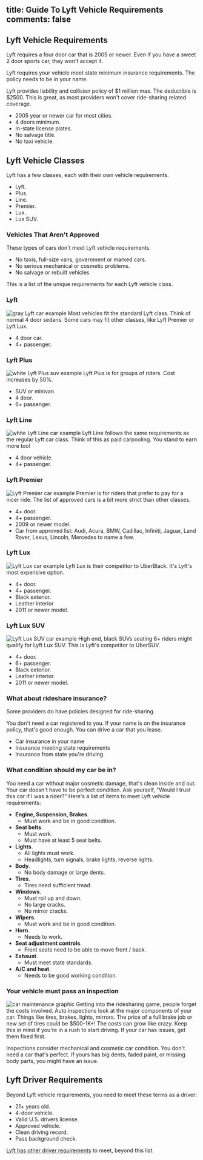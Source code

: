 title: Guide To Lyft Vehicle Requirements
comments: false
---

## Lyft Vehicle Requirements
Lyft requires a four door car that is 2005 or newer. Even if you have a sweet 2 door sports car, they won't accept it.

Lyft requires your vehicle meet state minimum insurance requirements. The policy needs to be in your name.

Lyft provides liability and collision policy of $1 million max. The deductible is $2500. This is great, as most providers won't cover ride-sharing related coverage.

* 2005 year or newer car for most cities.
* 4 doors minimum.
* In-state license plates.
* No salvage title.
* No taxi vehicle.

## Lyft Vehicle Classes
Lyft has a few classes, each with their own vehicle requirements.

* Lyft.
* Plus.
* Line.
* Premier.
* Lux.
* Lux SUV.

### Vehicles That Aren't Approved
These types of cars don't meet Lyft vehicle requirements.

* No taxis, full-size vans, government or marked cars.
* No serious mechanical or cosmetic problems.
* No salvage or rebuilt vehicles

This is a list of the unique requirements for each Lyft vehicle class.

### Lyft
![gray Lyft car example](/img/lyft-car.png)
Most vehicles fit the standard Lyft class. Think of normal 4 door sedans. Some cars may fit other classes, like Lyft Premier or Lyft Lux.

* 4 door car.
* 4+ passenger.

### Lyft Plus
![white Lyft Plus suv example](/img/lyft-plus-suv.png)
Lyft Plus is for groups of riders. Cost increases by 50%.

* SUV or minivan.
* 4 door.
* 6+ passenger.

### Lyft Line
![white Lyft Line car example](/img/lyft-car.png)
Lyft Line follows the same requirements as the regular Lyft car class. Think of this as paid carpooling. You stand to earn more too!

* 4 door vehicle.
* 4+ passenger.

### Lyft Premier
![Lyft Premier car example](/img/lyft-premier-car.png)
Premier is for riders that prefer to pay for a nicer ride. The list of approved cars is a bit more strict than other classes.

* 4+ door.
* 4+ passenger.
* 2009 or newer model.
* Car from approved list: Audi, Acura, BMW, Cadillac, Infiniti, Jaguar, Land Rover, Lexus, Lincoln, Mercedes to name a few.

### Lyft Lux
![Lyft Lux car example](/img/lyft-lux-sedan.png)
Lyft Lux is their competitor to UberBlack. It's Lyft's most expensive option.

* 4+ door.
* 4+ passenger.
* Black exterior.
* Leather interior
* 2011 or newer model.

### Lyft Lux SUV
![Lyft Lux SUV car example](/img/lyft-lux-suv.png)
High end, black SUVs seating 6+ riders might qualify for Lyft Lux SUV. This is Lyft's competitor to UberSUV.

* 4+ door.
* 6+ passenger.
* Black exterior.
* Leather interior.
* 2011 or newer model.

### What about rideshare insurance?
Some providers do have policies designed for ride-sharing.

You don't need a car registered to you. If your name is on the insurance policy, that's good enough. You can drive a car that you lease.

* Car insurance in your name
* Insurance meeting state requirements
* Insurance from state you're driving

### What condition should my car be in?
You need a car without major cosmetic damage, that's clean inside and out. Your car doesn't have to be perfect condition. Ask yourself, "Would I trust this car if I was a rider?" Here's a list of items to meet Lyft vehicle requirements:

* **Engine, Suspension, Brakes**.
    - Must work and be in good condition.
* **Seat belts**.
    - Must work.
    - Must have at least 5 seat belts.
* **Lights**.
    - All lights must work.
    - Headlights, turn signals, brake lights, reverse lights.
* **Body**.
    - No body damage or large dents.
* **Tires**.
    - Tires need sufficient tread.
* **Windows**.
    - Must roll up and down.
    - No large cracks.
    - No mirror cracks.
* **Wipers**.
    - Must work and be in good condition.
* **Horn**.
    - Needs to work.
* **Seat adjustment controls**.
    - Front seats need to be able to move front / back.
* **Exhaust**.
    - Must meet state standards.
* **A/C and heat**.
    - Needs to be good working condition.


### Your vehicle must pass an inspection
![car maintenance graphic](/img/vehicle-maintenance-expenses.png)
Getting into the ridesharing game, people forget the costs involved. Auto inspections look at the major components of your car. Things like tires, brakes, lights, mirrors. The price of a full brake job or new set of tires could be $500-1K+! The costs can grow like crazy. Keep this in mind if you're in a rush to start driving. If your car has issues, get them fixed first.

Inspections consider mechanical and cosmetic car condition. You don't need a car that's perfect. If yours has big dents, faded paint, or missing body parts, you might have an issue.

## Lyft Driver Requirements
Beyond Lyft vehicle requirements, you need to meet these terms as a driver:

* 21+ years old.
* 4-door vehicle.
* Valid U.S. drivers license.
* Approved vehicle.
* Clean driving record.
* Pass background check.

[Lyft has other driver requirements](/lyft/driver-requirements/) to meet, beyond this list.